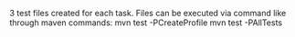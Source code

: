3 test files created for each task.
Files can be executed via command like through maven commands:
mvn test -PCreateProfile
mvn test -PAllTests
